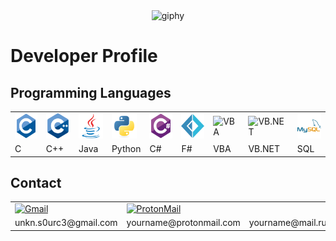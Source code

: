 <div align="center">
  <img src="https://github.com/unkn-source/unkn-source/assets/165537535/06f81c01-b6fb-4592-87d1-8b0484987fd5" alt="giphy" width="500"/>
</div>

# Developer Profile

## Programming Languages
<table>
  <tr>
    <td><img src="https://raw.githubusercontent.com/devicons/devicon/master/icons/c/c-original.svg" alt="C" width="40" height="40"/></td>
    <td><img src="https://raw.githubusercontent.com/devicons/devicon/master/icons/cplusplus/cplusplus-original.svg" alt="C++" width="40" height="40"/></td>
    <td><img src="https://raw.githubusercontent.com/devicons/devicon/master/icons/java/java-original.svg" alt="Java" width="40" height="40"/></td>
    <td><img src="https://raw.githubusercontent.com/devicons/devicon/master/icons/python/python-original.svg" alt="Python" width="40" height="40"/></td>
    <td><img src="https://raw.githubusercontent.com/devicons/devicon/master/icons/csharp/csharp-original.svg" alt="C#" width="40" height="40"/></td>
    <td><img src="https://raw.githubusercontent.com/devicons/devicon/master/icons/fsharp/fsharp-original.svg" alt="F#" width="40" height="40"/></td>
    <td><img src="https://github.com/unkn-source/unkn-source/assets/165537535/1c861892-184d-42c8-85dd-1952f20ec2d5" alt="VBA" width="40" height="40"/></td>
    <td><img src="https://upload.wikimedia.org/wikipedia/commons/4/40/VB.NET_Logo.svg" alt="VB.NET" width="40" height="40"/></td>
    <td><img src="https://raw.githubusercontent.com/devicons/devicon/master/icons/mysql/mysql-original-wordmark.svg" alt="SQL" width="40" height="40"/></td>
  </tr>
  <tr>
    <td>C</td>
    <td>C++</td>
    <td>Java</td>
    <td>Python</td>
    <td>C#</td>
    <td>F#</td>
    <td>VBA</td>
    <td>VB.NET</td>
    <td>SQL</td>
  </tr>
</table>

## Contact
<table>
  <tr>
    <td><a href="mailto:unkn.s0urc3@gmail.com"><img src="https://upload.wikimedia.org/wikipedia/commons/4/4e/Gmail_Icon.png" alt="Gmail" width="40" height="40"/></a></td>
    <td><a href="mailto:unkn.source@protonmail.com"><img src="https://upload.wikimedia.org/wikipedia/commons/8/8e/ProtonMail_Logo.png" alt="ProtonMail" width="40" height="40"/></a></td>
  </tr>
  <tr>
    <td>unkn.s0urc3@gmail.com</td>
    <td>yourname@protonmail.com</td>
    <td>yourname@mail.ru</td>
  </tr>
</table>
